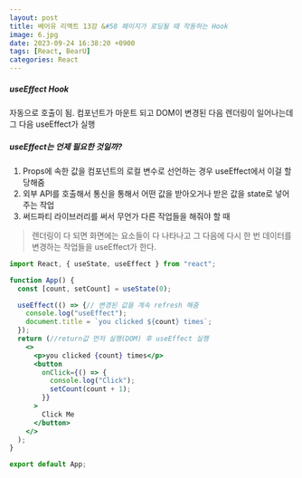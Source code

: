 ```yaml
---
layout: post
title: 베어유 리액트 13강 &#58 페이지가 로딩될 때 작동하는 Hook
image: 6.jpg
date: 2023-09-24 16:38:20 +0900
tags: [React, BearU]
categories: React
---
```

##### **useEffect Hook**
자동으로 호출이 됨. 컴포넌트가 마운트 되고 DOM이 변경된 다음 렌더링이 일어나는데 그 다음 useEffect가 실행

##### **useEffect는 언제 필요한 것일까?**
1. Props에 속한 값을 컴포넌트의 로컬 변수로 선언하는 경우 useEffect에서 이걸 할당해줌
2. 외부 API를 호출해서 통신을 통해서 어떤 값을 받아오거나 받은 값을 state로 넣어주는 작업
3. 써드파티 라이브러리를 써서 무언가 다른 작업들을 해줘야 할 때

> 렌더링이 다 되면 화면에는 요소들이 다 나타나고 그 다음에 다시 한 번 데이터를 변경하는 작업들을 useEffect가 한다.

```jsx
import React, { useState, useEffect } from "react";

function App() {
  const [count, setCount] = useState(0);

  useEffect(() => {// 변경된 값을 계속 refresh 해줌
    console.log("useEffect");
    document.title = `you clicked ${count} times`;
  });
  return (//return값 먼저 실행(DOM) 후 useEffect 실행
    <>
      <p>you clicked {count} times</p>
      <button
        onClick={() => {
          console.log("Click");
          setCount(count + 1); 
        }}
      >
        Click Me
      </button>
    </>
  );
}

export default App;
```


